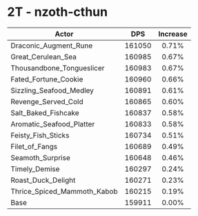 # 2T - nzoth-cthun
| Actor | DPS | Increase |
|---|:---:|:---:|
|Draconic_Augment_Rune|161050|0.71%|
|Great_Cerulean_Sea|160985|0.67%|
|Thousandbone_Tongueslicer|160983|0.67%|
|Fated_Fortune_Cookie|160960|0.66%|
|Sizzling_Seafood_Medley|160891|0.61%|
|Revenge_Served_Cold|160865|0.60%|
|Salt_Baked_Fishcake|160837|0.58%|
|Aromatic_Seafood_Platter|160833|0.58%|
|Feisty_Fish_Sticks|160734|0.51%|
|Filet_of_Fangs|160689|0.49%|
|Seamoth_Surprise|160648|0.46%|
|Timely_Demise|160297|0.24%|
|Roast_Duck_Delight|160271|0.23%|
|Thrice_Spiced_Mammoth_Kabob|160215|0.19%|
|Base|159911|0.00%|
